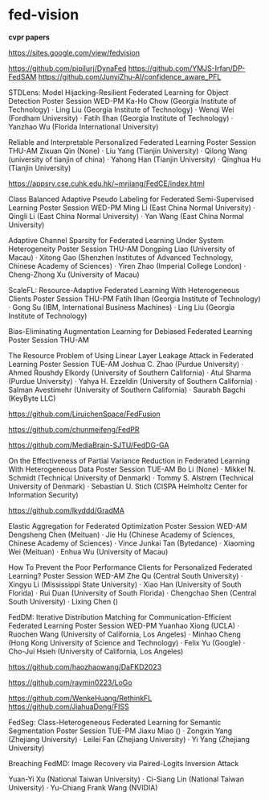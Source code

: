 # fed-vision

**cvpr papers**


https://sites.google.com/view/fedvision 


https://github.com/pipilurj/DynaFed
https://github.com/YMJS-Irfan/DP-FedSAM
https://github.com/JunyiZhu-AI/confidence_aware_PFL

STDLens: Model Hijacking-Resilient Federated Learning for Object Detection 
Poster Session WED-PM
Ka-Ho Chow (Georgia Institute of Technology) · Ling Liu (Georgia Institute of Technology) · Wenqi Wei (Fordham University) · Fatih Ilhan (Georgia Institute of Technology) · Yanzhao Wu (Florida International University)

Reliable and Interpretable Personalized Federated Learning 
Poster Session THU-AM
Zixuan Qin (None) · Liu Yang (Tianjin University) · Qilong Wang (university of tianjin of china) · Yahong Han (Tianjin University) · Qinghua Hu (Tianjin University) 

https://appsrv.cse.cuhk.edu.hk/~mrjiang/FedCE/index.html


Class Balanced Adaptive Pseudo Labeling for Federated Semi-Supervised Learning
Poster Session WED-PM
Ming Li (East China Normal University) · Qingli Li (East China Normal University) · Yan Wang (East China Normal University) 

Adaptive Channel Sparsity for Federated Learning Under System Heterogeneity
Poster Session THU-AM
Dongping Liao (University of Macau) · Xitong Gao (Shenzhen Institutes of Advanced Technology, Chinese Academy of Sciences) · Yiren Zhao (Imperial College London) · Cheng-Zhong Xu (University of Macau) 

ScaleFL: Resource-Adaptive Federated Learning With Heterogeneous Clients 
Poster Session THU-PM
Fatih Ilhan (Georgia Institute of Technology) · Gong Su (IBM, International Business Machines) · Ling Liu (Georgia Institute of Technology) 


Bias-Eliminating Augmentation Learning for Debiased Federated Learning 
Poster Session THU-AM


The Resource Problem of Using Linear Layer Leakage Attack in Federated Learning 
Poster Session TUE-AM
Joshua C. Zhao (Purdue University) · Ahmed Roushdy Elkordy (University of Southern California) · Atul Sharma (Purdue University) · Yahya H. Ezzeldin (University of Southern California) · Salman Avestimehr (University of Southern California) · Saurabh Bagchi (KeyByte LLC) 

https://github.com/LiruichenSpace/FedFusion

https://github.com/chunmeifeng/FedPR

https://github.com/MediaBrain-SJTU/FedDG-GA

On the Effectiveness of Partial Variance Reduction in Federated Learning With Heterogeneous Data 
Poster Session TUE-AM
Bo Li (None) · Mikkel N. Schmidt (Technical University of Denmark) · Tommy S. Alstrøm (Technical University of Denmark) · Sebastian U. Stich (CISPA Helmholtz Center for Information Security) 

https://github.com/lkyddd/GradMA

Elastic Aggregation for Federated Optimization 
Poster Session WED-AM
Dengsheng Chen (Meituan) · Jie Hu (Chinese Academy of Sciences, Chinese Academy of Sciences) · Vince Junkai Tan (Bytedance) · Xiaoming Wei (Meituan) · Enhua Wu (University of Macau) 

How To Prevent the Poor Performance Clients for Personalized Federated Learning? 
Poster Session WED-AM
Zhe Qu (Central South University) · Xingyu Li (Mississippi State University) · Xiao Han (University of South Florida) · Rui Duan (University of South Florida) · Chengchao Shen (Central South University) · Lixing Chen () 

FedDM: Iterative Distribution Matching for Communication-Efficient Federated Learning 
Poster Session WED-PM
Yuanhao Xiong (UCLA) · Ruochen Wang (University of California, Los Angeles) · Minhao Cheng (Hong Kong University of Science and Technology) · Felix Yu (Google) · Cho-Jui Hsieh (University of California, Los Angeles) 

https://github.com/haozhaowang/DaFKD2023

https://github.com/raymin0223/LoGo

https://github.com/WenkeHuang/RethinkFL
https://github.com/JiahuaDong/FISS

FedSeg: Class-Heterogeneous Federated Learning for Semantic Segmentation 
Poster Session TUE-PM
Jiaxu Miao () · Zongxin Yang (Zhejiang University) · Leilei Fan (Zhejiang University) · Yi Yang (Zhejiang University) 

Breaching FedMD: Image Recovery via Paired-Logits Inversion Attack




Yuan-Yi Xu (National Taiwan University) · Ci-Siang Lin (National Taiwan University) · Yu-Chiang Frank Wang (NVIDIA) 

